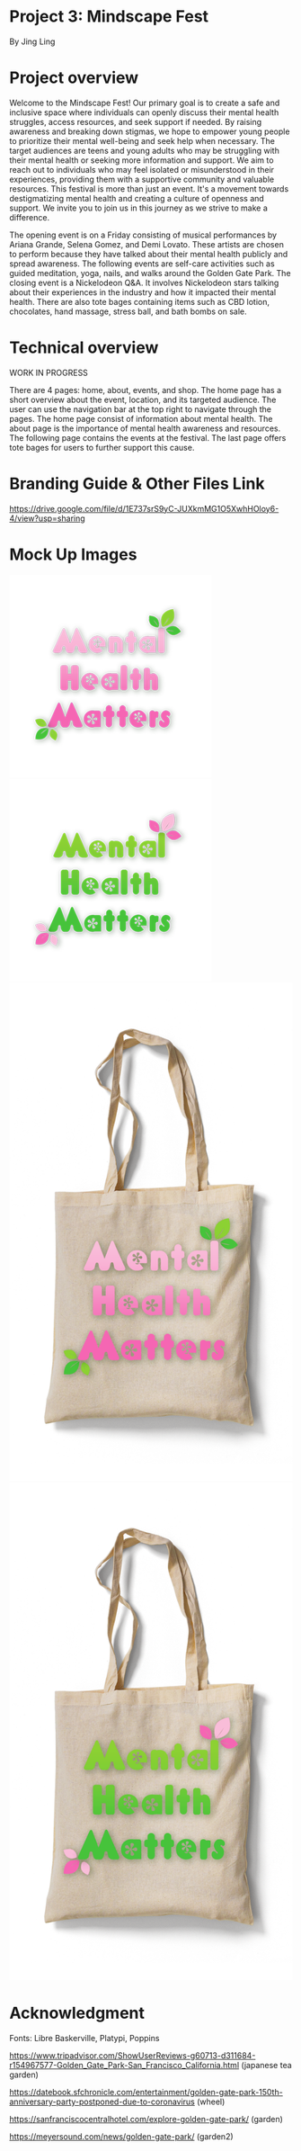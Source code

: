 # Project 3: Mindscape Fest
By Jing Ling

# Project overview 
Welcome to the Mindscape Fest! Our primary goal is to create a safe and inclusive space where individuals can openly discuss their mental health struggles, access resources, and seek support if needed. By raising awareness and breaking down stigmas, we hope to empower young people to prioritize their mental well-being and seek help when necessary. The target audiences are teens and young adults who may be struggling with their mental health or seeking more information and support. We aim to reach out to individuals who may feel isolated or misunderstood in their experiences, providing them with a supportive community and valuable resources. This festival is more than just an event. It's a movement towards destigmatizing mental health and creating a culture of openness and support. We invite you to join us in this journey as we strive to make a difference.

The opening event is on a Friday consisting of musical performances by Ariana Grande, Selena Gomez, and Demi Lovato. These artists are chosen to perform because they have talked about their mental health publicly and spread awareness. The following events are self-care activities such as guided meditation, yoga, nails, and walks around the Golden Gate Park. The closing event is a Nickelodeon Q&A. It involves Nickelodeon stars talking about their experiences in the industry and how it impacted their mental health. There are also tote bages containing items such as CBD lotion, chocolates, hand massage, stress ball, and bath bombs on sale. 

# Technical overview 
WORK IN PROGRESS

There are 4 pages: home, about, events, and shop. The home page has a short overview about the event, location, and its targeted audience. The user can use the navigation bar at the top right to navigate through the pages. The home page consist of information about mental health. The about page is the importance of mental health awareness and resources. The following page contains the events at the festival. The last page offers tote bages for users to further support this cause.

# Branding Guide & Other Files Link
https://drive.google.com/file/d/1E737srS9yC-JUXkmMG1O5XwhHOloy6-4/view?usp=sharing

# Mock Up Images
![Totebag1 Image](./img/totebag%201%20design.png)
![Totebag2 Image](./img/totebag%202%20design.png)
![Totebag1 Mockup](./shop/img/totebag1%20mockup.png)
![Totebag2 Mockup](./shop/img/totebag2%20mockup.png)

# Acknowledgment
Fonts: Libre Baskerville, Platypi, Poppins

<!-- give credits to the images used + resources for the codes-->

https://www.tripadvisor.com/ShowUserReviews-g60713-d311684-r154967577-Golden_Gate_Park-San_Francisco_California.html (japanese tea garden)

https://datebook.sfchronicle.com/entertainment/golden-gate-park-150th-anniversary-party-postponed-due-to-coronavirus (wheel)

https://sanfranciscocentralhotel.com/explore-golden-gate-park/ (garden)

https://meyersound.com/news/golden-gate-park/ (garden2)

